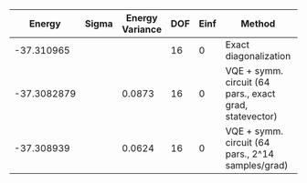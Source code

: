 | Energy      | Sigma | Energy Variance | DOF | Einf | Method                                                  | Data Repository |
|-------------|-------|-----------------|-----|------|---------------------------------------------------------|-----------------|
| -37.310965  |       |                 | 16  | 0    | Exact diagonalization                                   |                 |
| -37.3082879 |       | 0.0873          | 16  | 0    | VQE + symm. circuit (64 pars., exact grad, statevector) |                 |
| -37.308939  |       | 0.0624          | 16  | 0    | VQE + symm. circuit (64 pars., 2^14 samples/grad)       |                 |
